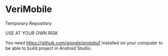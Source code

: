 # VeriMobile
Temporary Repository

USE AT YOUR OWN RISK

You need https://github.com/google/protobuf installed on your computer to be able to build project in Android Studio.
